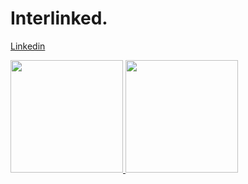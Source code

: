 # Interlinked.

[Linkedin](https://www.linkedin.com/in/muhammad-rieza-fachrezi/)

<p align="left">
<a href="https://github.com/riezaf51">
  <img height="180em" src="https://github-readme-stats.vercel.app/api?username=riezaf51&show_icons=true&theme=synthwave&hide_rank=true"/>
  <img height="180em" src="https://github-readme-stats.vercel.app/api/top-langs/?username=riezaf51&layout=compact&theme=synthwave&hide=css,scss,blade"/>
  
</a>
</p>

<!--
**riezaf51/riezaf51** is a ✨ _special_ ✨ repository because its `README.md` (this file) appears on your GitHub profile.

Here are some ideas to get you started:

- 🔭 I’m currently working on ...
- 🌱 I’m currently learning ...
- 👯 I’m looking to collaborate on ...
- 🤔 I’m looking for help with ...
- 💬 Ask me about ...
- 📫 How to reach me: ...
- 😄 Pronouns: ...
- ⚡ Fun fact: ...
-->
